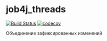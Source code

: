 # job4j_threads

[![Build Status](https://app.travis-ci.com/dheaven92/job4j_threads.svg?branch=master)](https://app.travis-ci.com/dheaven92/job4j_threads)
[![codecov](https://codecov.io/gh/dheaven92/job4j_threads/branch/master/graph/badge.svg?token=XZI2ENKT6D)](https://codecov.io/gh/dheaven92/job4j_threads)

Объединение зафиксированных изменений
